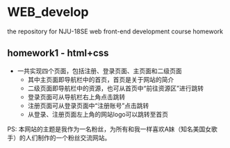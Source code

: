 # WEB_develop
the repository for NJU-18SE web front-end development course homework

## homework1 - html+css
- 一共实现四个页面，包括注册、登录页面、主页面和二级页面
    - 其中主页面即导航栏中的首页，首页是关于网站的简介
    - 二级页面即导航栏中的资源，也可从首页中“前往资源区”进行跳转
    - 登录页面可从导航栏右上角点击跳转
    - 注册页面可从登录页面中“注册账号”点击跳转
    - 从登录、注册页面左上角的网站logo可以跳转至首页

PS: 本网站的主题是我作为一名粉丝，为所有和我一样喜欢A妹（知名美国女歌手）的人们制作的一个粉丝交流网站。
